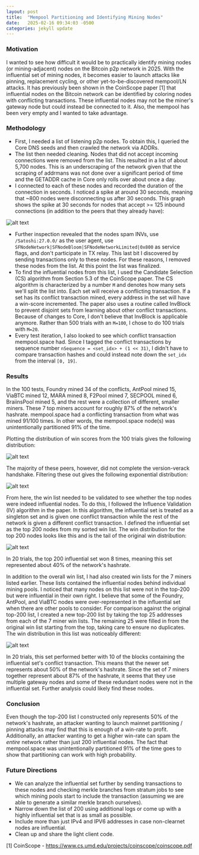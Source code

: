 ```yaml
---
layout: post
title:  "Mempool Partitioning and Identifying Mining Nodes"
date:   2025-02-16 09:34:03 -0500
categories: jekyll update
---
```

### Motivation
I wanted to see how difficult it would be to practically identify mining nodes (or mining-adjacent)
nodes on the Bitcoin p2p network in 2025. With the influential set of mining nodes, it becomes
easier to launch attacks like pinning, replacement cycling, or other yet-to-be-discovered mempool/LN
attacks. It has previously been shown in the CoinScope paper [1] that influential nodes on the Bitcoin
network can be identified by coloring nodes with conflicting transactions. These influential nodes may
not be the miner's gateway node but could instead be connected to it. Also, the mempool has been very
empty and I wanted to take advantage.

### Methodology

- First, I needed a list of listening p2p nodes. To obtain this, I queried the Core DNS seeds and then
crawled the network via ADDRs.
- The list then needed cleaning. Nodes that did not accept incoming connections were removed from the
list. This resulted in a list of about 5,700 nodes. This is an underscraping of the network given
that the scraping of addrmans was not done over a significant period of time and the GETADDR cache in
Core only rolls over about once a day.
- I connected to each of these nodes and recorded the duration of the connection in seconds. I noticed
a spike at around 30 seconds, meaning that ~800 nodes were disconnecting us after 30 seconds. This
graph shows the spike at 30 seconds for nodes that accept >= 125 inbound connections (in addition to
the peers that they already have):

![alt text](../images/_posts/degree-125-time-hist-success-errs.png "Title")

- Further inspection revealed that the nodes spam INVs, use `/Satoshi:27.0.0/` as the user agent, use
`SFNodeNetwork|SFNodeBloom|SFNodeNetworkLimited|0x800` as service flags, and don't participate
in TX relay. This last bit I discovered by sending transactions only to these nodes. For these
reasons, I removed these nodes from the list. At this point the list was finalized.
- To find the influential nodes from this list, I used the Candidate Selection (CS) algorithm from
Section 5.3 of the CoinScope paper. The CS algorithm is characterized by a number `M` and denotes how
many sets we'll split the list into. Each set will receive a conflicting transaction. If a set has
its conflict transaction mined, every address in the set will have a win-score incremented. The paper
also uses a routine called InvBlock to prevent disjoint sets from learning about other conflict
transactions. Because of changes to Core, I don't believe that InvBlock is applicable anymore. Rather
than 500 trials with an `M=100`, I chose to do 100 trials with `M=20`.
- Every test iteration, I also looked to see which conflict transaction mempool.space had. Since I
tagged the conflict transactions by sequence number `nSequence = <set_idx> + (1 << 31)`, I didn't have
to compare transaction hashes and could instead note down the `set_idx` from the interval `[0, 19]`.

### Results
In the 100 tests, Foundry mined 34 of the conflicts, AntPool mined 15, ViaBTC mined 12, MARA
mined 8, F2Pool mined 7, SECPOOL mined 6, BraiinsPool mined 5, and the rest were a collection of
different, smaller miners. These 7 top miners account for roughly 87% of the network's hashrate.
mempool.space had a conflicting transaction from what was mined 91/100 times. In other words, the
mempool.space node(s) was unintentionally partitioned 91% of the time.

Plotting the distribution of win scores from the 100 trials gives the following distribution:

![alt text](total_wins_hist_unsuccessful_clean.png "Title")

The majority of these peers, however, did not complete the version-verack handshake. Filtering
these out gives the following exponential distribution:

![alt text](total_wins_hist_cleaned.png "Title")

From here, the win list needed to be validated to see whether the top nodes were indeed influential
nodes. To do this, I followed the Influence Validation (IV) algorithm in the paper. In this
algorithm, the influential set is treated as a singleton set and is given one conflict transaction
while the rest of the network is given a different conflict transaction. I defined the influential
set as the top 200 nodes from my sorted win list. The win distribution for the top 200 nodes looks
like this and is the tail of the original win distribution:

![alt text](top200-win-dist.png "Title")

In 20 trials, the top 200 influential set won 8 times, meaning this set represented about 40% of the
network's hashrate.

In addition to the overall win list, I had also created win lists for the 7 miners listed earlier.
These lists contained the influential nodes behind individual mining pools. I noticed that many nodes
on this list were not in the top-200 but were influential in their own right. I believe that some of
the Foundry, AntPool, and ViaBTC nodes were over-represented in the influential set when there are other
pools to consider. For comparison against the original top-200 list, I created a new top-200 list by
taking the top 25 addresses from each of the 7 miner win lists. The remaining 25 were filled in from the
original win list starting from the top, taking care to ensure no duplicates. The win distribution in
this list was noticeably different:

![alt text](top-200-miners-win-dist.png "Title")

In 20 trials, this set performed better with 10 of the blocks containing the influential set's
conflict transaction. This means that the newer set represents about 50% of the network's hashrate.
Since the set of 7 miners together represent about 87% of the hashrate, it seems that they use
multiple gateway nodes and some of these redundant nodes were not in the influential set. Further
analysis could likely find these nodes.

### Conclusion
Even though the top-200 list I constructed only represents 50% of the network's hashrate, an
attacker wanting to launch mainnet partitioning / pinning attacks may find that this is enough of
a win-rate to profit. Additionally, an attacker wanting to get a higher win-rate can spam the
_entire_ network rather than just 200 influential nodes. The fact that mempool.space was
unintentionally partitioned 91% of the time goes to show that partitioning can work with high
probability.

### Future Directions
- We can analyze the influential set further by sending transactions to these nodes and
checking merkle branches from stratum jobs to see which mining pools start to include the
transaction (assuming we are able to generate a similar merkle branch ourselves).
- Narrow down the list of 200 using additional logs or come up with a highly influential set that
is as small as possible.
- Include more than just IPv4 and IPV6 addresses in case non-clearnet nodes are influential.
- Clean up and share the light client code.

[1] CoinScope - https://www.cs.umd.edu/projects/coinscope/coinscope.pdf
